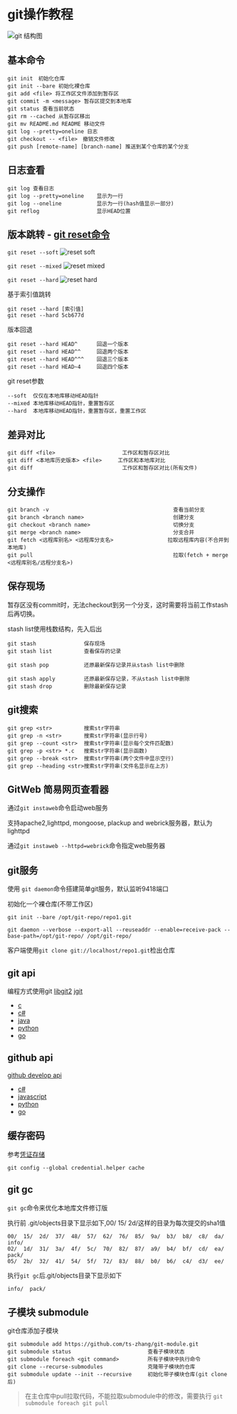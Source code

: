 # git操作教程

![git 结构图](img/git.png "git结构图")

## 基本命令

```
git init　初始化仓库
git init --bare 初始化裸仓库
git add <file> 将工作区文件添加到暂存区
git commit -m <message> 暂存区提交到本地库
git status 查看当前状态
git rm --cached 从暂存区移出
git mv README.md README 移动文件
git log --pretty=oneline 日志
git checkout -- <file>　撤销文件修改
git push [remote-name] [branch-name] 推送到某个仓库的某个分支
```

## 日志查看
```
git log 查看日志
git log --pretty=oneline    显示为一行
git log --oneline           显示为一行(hash值显示一部分)
git reflog                  显示HEAD位置
```

## 版本跳转 - [git reset命令](https://git-scm.com/book/zh/v2/Git-%E5%B7%A5%E5%85%B7-%E9%87%8D%E7%BD%AE%E6%8F%AD%E5%AF%86)

```git reset --soft```
![reset soft](img/reset-soft.png "reset soft")

```git reset --mixed```
![reset mixed](img/reset-mixed.png "reset mixed")

```git reset --hard```
![reset hard](img/reset-hard.png "reset hard")

基于索引值跳转
```
git reset --hard [索引值]
git reset --hard 5cb677d
```
版本回退
```
git reset --hard HEAD^      回退一个版本
git reset --hard HEAD^^     回退两个版本
git reset --hard HEAD^^^    回退三个版本
git reset --hard HEAD~4     回退四个版本
```

git reset参数
```
--soft  仅仅在本地库移动HEAD指针
--mixed 本地库移动HEAD指针，重置暂存区
--hard  本地库移动HEAD指针，重置暂存区，重置工作区
```

## 差异对比
```
git diff <file>                     工作区和暂存区对比
git diff <本地库历史版本> <file>     工作区和本地库对比
git diff                            工作区和暂存区对比(所有文件)
```

## 分支操作
```
git branch -v                                       查看当前分支
git branch <branch name>                            创建分支
git checkout <branch name>                          切换分支
git merge <branch name>                             分支合并
git fetch <远程库别名> <远程库分支名>                 拉取远程库内容(不合并到本地库)
git pull                                            拉取(fetch + merge <远程库别名/远程分支名>)
```

## 保存现场

暂存区没有commit时，无法checkout到另一个分支，这时需要将当前工作stash后再切换。

stash list使用栈数结构，先入后出

```
git stash               保存现场
git stash list          查看保存的记录

git stash pop           还原最新保存记录并从stash list中删除

git stash apply         还原最新保存记录，不从stash list中删除
git stash drop          删除最新保存记录
```

## git搜索

```
git grep <str>          搜索str字符串
git grep -n <str>       搜索str字符串(显示行号)
git grep --count <str>  搜索str字符串(显示每个文件匹配数)
git grep -p <str> *.c   搜索str字符串(显示函数)
git grep --break <str>  搜索str字符串(两个文件中显示空行)
git grep --heading <str>搜索str字符串(文件名显示在上方)
```

## GitWeb 简易网页查看器

通过```git instaweb```命令启动web服务

支持apache2,lighttpd, mongoose, plackup and webrick服务器，默认为lighttpd

通过```git instaweb --httpd=webrick```命令指定web服务器

## git服务

使用 ```git daemon```命令搭建简单git服务，默认监听9418端口

初始化一个裸仓库(不带工作区)

```git init --bare /opt/git-repo/repo1.git```

```git daemon --verbose --export-all --reuseaddr --enable=receive-pack --base-path=/opt/git-repo/ /opt/git-repo/```

客户端使用```git clone git://localhost/repo1.git```检出仓库

## git api

编程方式使用git [libgit2](https://libgit2.org/) [jgit](https://www.eclipse.org/jgit/)

- [c](https://github.com/libgit2/libgit2)
- [c#](https://github.com/libgit2/libgit2sharp)
- [java](https://www.eclipse.org/jgit/)
- [python](https://github.com/libgit2/pygit2)
- [go](https://github.com/libgit2/git2go)

## github api

[github develop api](https://developer.github.com/v3/libraries/)

- [c#](https://github.com/octokit/octokit.net)
- [javascript](https://github.com/octokit/octokit.js)
- [python](https://github.com/PyGithub/PyGithub)
- [go](https://github.com/google/go-github)


## 缓存密码

参考[凭证存储](https://git-scm.com/book/zh/v2/Git-%E5%B7%A5%E5%85%B7-%E5%87%AD%E8%AF%81%E5%AD%98%E5%82%A8#r_credential_caching)

```git config --global credential.helper cache```

## git gc

```git gc```命令来优化本地库文件修订版

执行前 .git/objects目录下显示如下,00/  15/  2d/这样的目录为每次提交的sha1值
```
00/  15/  2d/  37/  48/  57/  62/  76/  85/  9a/  b3/  b8/  c8/  da/  info/
02/  1d/  31/  3a/  4f/  5c/  70/  82/  87/  a9/  b4/  bf/  cd/  ea/  pack/
05/  2b/  32/  41/  54/  5f/  72/  83/  88/  b0/  b6/  c4/  d3/  ee/
```
执行```git gc```后.git/objects目录下显示如下
```
info/  pack/
```


## 子模块 submodule

git仓库添加子模块
```
git submodule add https://github.com/ts-zhang/git-module.git
git submodule status                        查看子模块状态
git submodule foreach <git command>         所有子模块中执行命令
git clone --recurse-submodules              克隆带子模块的仓库
git submodule update --init --recursive     初始化带子模块仓库(git clone后)
```

> 在主仓库中pull拉取代码，不能拉取submodule中的修改，需要执行 ```git submodule foreach git pull```

